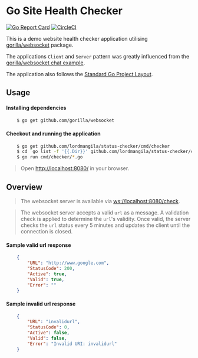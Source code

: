 # Go Site Health Checker

[![Go Report Card](https://goreportcard.com/badge/github.com/lordmangila/status-checker?style=flat-square)](https://goreportcard.com/report/github.com/lordmangila/status-checker)
[![CircleCI](https://circleci.com/gh/lordmangila/status-checker.svg?style=svg)](https://circleci.com/gh/lordmangila/status-checker)

This is a demo website health checker application utilising
[gorilla/websocket](https://github.com/gorilla/websocket) package.

The applications `Client` and `Server` pattern was greatly influenced from
the [gorilla/websocket chat example](https://github.com/gorilla/websocket/tree/master/examples/chat).

The application also follows the [Standard Go Project Layout](https://github.com/golang-standards/project-layout).

## Usage

#### Installing dependencies

```bash
    $ go get github.com/gorilla/websocket
```

#### Checkout and running the application

```bash
    $ go get github.com/lordmangila/status-checker/cmd/checker
    $ cd `go list -f '{{.Dir}}' github.com/lordmangila/status-checker/cmd/checker` && cd ../..
    $ go run cmd/checker/*.go
```

> Open [http://localhost:8080/](http://localhost:8080/) in your browser.

## Overview

> The websocket server is available via [ws://localhost:8080/check](ws://localhost:8080/check).

> The websocket server accepts a valid `url` as a message.
> A validation check is applied to determine the `url`'s validity.
> Once valid, the server checks the `url` status every 5 minutes and updates the client until the connection is closed.

#### Sample valid url response
```json
    {
        "URL": "http://www.google.com",
        "StatusCode": 200,
        "Active": true,
        "Valid": true,
        "Error": ""
    }
```

#### Sample invalid url response
```json
    {
        "URL": "invalidurl",
        "StatusCode": 0,
        "Active": false,
        "Valid": false,
        "Error": "Invalid URI: invalidurl"
    }
```
